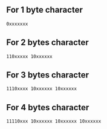 ## For 1 byte character
`0xxxxxxx`

## For 2 bytes character
`110xxxxx 10xxxxxx`


## For 3 bytes character
`1110xxxx 10xxxxxx 10xxxxxx`

## For 4 bytes character
`11110xxx 10xxxxxx 10xxxxxx 10xxxxxx`